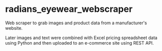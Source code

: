 # radians_eyewear_webscraper
Web scraper to grab images and product data from a manufacturer's website.

Later images and text were combined with Excel pricing spreadsheet data using Python and then uploaded to an e-commerce site using REST API.
